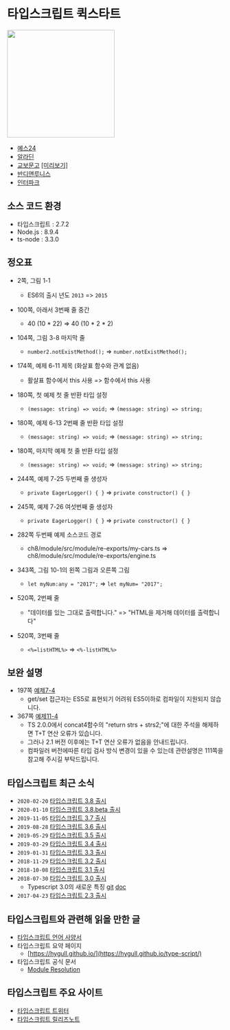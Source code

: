 # 타입스크립트 퀵스타트

<img src="https://github.com/happygrammer/typescript/blob/master/cover.jpg" width="250px">

* [예스24](http://www.yes24.com/24/goods/59719961?scode=029)
* [알라딘](http://www.aladin.co.kr/shop/wproduct.aspx?ItemId=141259576)
* [교보문고](http://www.kyobobook.co.kr/product/detailViewKor.laf?ejkGb=KOR&mallGb=KOR&barcode=9791186710302&orderClick=LAG&Kc=) [[미리보기]](http://preview.kyobobook.co.kr/preview.jsp?siteGb=INK&ejkGb=KOR&barcode=9791186710302&loginYn=N&orderClick=JAW)
* [반디앤루니스](http://www.bandinlunis.com/front/product/detailProduct.do?prodId=4167786)
* [인터파크](http://shopping.interpark.com/product/productInfo.do?prdNo=5618034908&dispNo=008001082&pis1=shop&pis2=product)

## 소스 코드 환경

- 타입스크립트 : 2.7.2
- Node.js : 8.9.4
- ts-node : 3.3.0

## 정오표
- 2쪽, 그림 1-1
	- ES6의 출시 년도 `2013` => `2015`
- 100쪽, 아래서 3번째 줄 중간
	- 40 (10 * 22) => 40 (10 * 2 * 2)
- 104쪽, 그림 3-8 마지막 줄
	- `number2.notExistMethod();` => `number.notExistMethod();`
- 174쪽, 예제 6-11 제목 (화살표 함수와 관계 없음)
	- 활살표 함수에서 this 사용 => 함수에서 this 사용
- 180쪽, 첫 예제 첫 줄 반환 타입 설정
	- `(message: string) => void;` => `(message: string) => string;`
- 180쪽, 예제 6-13 2번째 줄 반환 타입 설정
	- `(message: string) => void;` => `(message: string) => string;`
- 180쪽, 마지막 예제 첫 줄 반환 타입 설정
	- `(message: string) => void;` => `(message: string) => string;`
- 244쪽, 예제 7-25 두번째 줄 생성자
	- `private EagerLogger() { }` => `private constructor() { }`
- 245쪽, 예제 7-26 여섯번째 줄 생성자
	- `private EagerLogger() { }` => `private constructor() { }`
- 282쪽 두번째 예제 소스코드 경로
	- ch8/module/src/module/re-exports/my-cars.ts => ch8/module/src/module/re-exports/engine.ts
- 343쪽, 그림 10-1의 왼쪽 그림과 오른쪽 그림
	- `let myNum:any = "2017";` => `let myNum= "2017";`​
- 520쪽, 2번째 줄
	- "데이터를 있는 그대로 출력합니다." => "HTML을 제거해 데이터를 출력합니다"

- 520쪽, 3번째 줄
	- `<%=listHTML%>` => `<%-listHTML%>`
	
## 보완 설명

- 197쪽 [예제7-4](https://github.com/happygrammer/typescript/blob/master/ch7/class/src/class/modifier/super-this.ts)
	- get/set 접근자는 ES5로 표현되기 어려워 ES5이하로 컴파일이 지원되지 않습니다.
- 367쪽 [예제11-4](https://github.com/happygrammer/typescript/blob/master/ch11/generics/src/default/concat5.ts)
	- TS 2.0.0에서 concat4함수의 "return strs + strs2;"에 대한 주석을 해제하면 T+T 연산 오류가 있습니다.
	- 그러나 2.1 버전 이후에는 T+T 연산 오류가 없음을 안내드립니다.
	- 컴파일러 버전에따른 타입 검사 방식 변경이 있을 수 있는데 관련설명은 111쪽을 참고해 주시길 부탁드립니다.

## 타입스크립트 최근 소식
- `2020-02-20` [타입스크립트 3.8 출시](https://devblogs.microsoft.com/typescript/announcing-typescript-3-8/)
- `2020-01-10` [타입스크립트 3.8.beta 출시](https://devblogs.microsoft.com/typescript/announcing-typescript-3-8-beta)
- `2019-11-05` [타입스크립트 3.7 출시](https://devblogs.microsoft.com/typescript/announcing-typescript-3-7)
- `2019-08-28` [타입스크립트 3.6 출시](https://blogs.msdn.microsoft.com/typescript/2018/07/30/announcing-typescript-3-6)
- `2019-05-29` [타입스크립트 3.5 출시](https://devblogs.microsoft.com/typescript/announcing-typescript-3-5)
- `2019-03-29` [타입스크립트 3.4 출시](https://devblogs.microsoft.com/typescript/announcing-typescript-3-4)
- `2019-01-31` [타입스크립트 3.3 출시](https://devblogs.microsoft.com/typescript/announcing-typescript-3-3)
- `2018-11-29` [타입스크립트 3.2 출시](https://devblogs.microsoft.com/typescript/announcing-typescript-3-2)
- `2018-10-08` [타입스크립트 3.1 출시](https://devblogs.microsoft.com/typescript/announcing-typescript-3-1)
- `2018-07-30` [타입스크립트 3.0 출시](https://blogs.msdn.microsoft.com/typescript/2018/07/30/announcing-typescript-3-0/)
	- Typescript 3.0의 새로운 특징 [git](https://github.com/Microsoft/TypeScript/wiki/What%27s-new-in-TypeScript) [doc](https://www.typescriptlang.org/docs/handbook/release-notes/typescript-3-0.html)
- `2017-04-23` [타입스크립트 2.3 출시](https://blogs.msdn.microsoft.com/typescript/2017/04/27/announcing-typescript-2-3/)

## 타입스크립트와 관련해 읽을 만한 글
- [타입스크립트 언어 사양서](https://github.com/Microsoft/TypeScript/blob/master/doc/spec.md)
- 타입스크립트 요약 페이지
	- [https://hygull.github.io/](https://hygull.github.io/type-script/)
- 타입스크립트 공식 문서
	- [Module Resolution](https://www.typescriptlang.org/docs/handbook/module-resolution.html)

## 타입스크립트 주요 사이트
- [타입스크립트 트위터](https://twitter.com/typescriptlang)
- [타입스크립트 릴리즈노트](https://github.com/Microsoft/TypeScript/releases)
